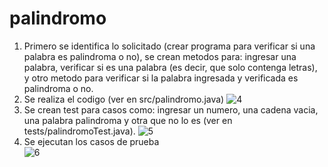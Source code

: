 # palindromo
1. Primero se identifica lo solicitado (crear programa para verificar si una palabra es palindroma o no), se crean metodos para: ingresar una palabra, verificar si es una palabra (es decir, que solo contenga letras), y otro metodo para verificar si la palabra ingresada y verificada es palindroma o no.
3. Se realiza el codigo (ver en src/palindromo.java)
![4](https://github.com/LeandroEsteban/palindromo/assets/127903058/5b81840a-ca50-4458-9cf0-6b434cacd647)
4. Se crean test para casos como: ingresar un numero, una cadena vacia, una palabra palindroma y otra que no lo es (ver en tests/palindromoTest.java).
![5](https://github.com/LeandroEsteban/palindromo/assets/127903058/b564e389-ff94-4bfd-b599-e98353ce7481)
5. Se ejecutan los casos de prueba   
![6](https://github.com/LeandroEsteban/palindromo/assets/127903058/17bdd2f5-37c8-4c19-b8f6-9f7b2a988795)
